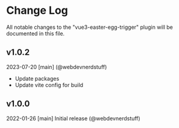 # Change Log
All notable changes to the "vue3-easter-egg-trigger" plugin will be documented in this file.

## v1.0.2
2023-07-20
[main] (@webdevnerdstuff)
* Update packages
* Update vite config for build

## v1.0.0
2022-01-26
[main] Initial release (@webdevnerdstuff)
